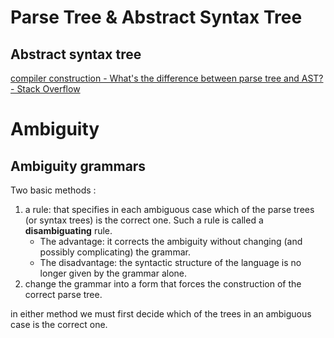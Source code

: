 # Parse Tree & Abstract Syntax Tree

## Abstract syntax tree

[compiler construction - What's the difference between parse tree and AST? - Stack Overflow](https://stackoverflow.com/questions/5026517/whats-the-difference-between-parse-tree-and-ast)

# Ambiguity

## Ambiguity grammars

Two basic methods :

1. a rule: that specifies in each ambiguous case which of the parse trees (or syntax trees) is the correct one. Such a rule is called a **disambiguating** rule. 
    * The advantage: it corrects the ambiguity without changing (and possibly complicating) the grammar. 
    * The disadvantage: the syntactic structure of the language is no longer given by the grammar alone.
2. change the grammar into a form that forces the construction of the correct parse tree.  

 in either method we must first decide which of the trees in an ambiguous case is the correct one. 